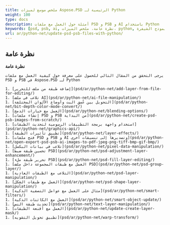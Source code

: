 ```yaml
---
title: ملخص موسع لميزات Aspose.PSD الرئيسية لـ Python
weight: 100
type: docs
description: أمثلة حول العمل مع ملفات PSD و PSB و AI باستخدام Python
keywords: [psd, psb, ai, نظرة عامة، ملخص الميزات، python, نموذج الشيفرة]
url: ar/python-net/update-psd-psb-files-with-python/
---
```


## **نظرة عامة**

**نظرة عامة**
	
	يرجى التحقق من المقال التالي للحصول على معرفة حول كيفية العمل مع ملفات PSD و PSB في Aspose.PSD لـ Python
	
	1. [إضافة طبقة من ملف للتحرير](psd/ar/python-net/add-layer-from-file-for-editing/) 
	1. [تلاعب في ملف AI](psd/ar/python-net/ai-file-manipulation/) 
	1. [التحويل بين عُمق البت وأوضاع الألوان المختلفة](psd/ar/python-net/bit-depth-color-mode-convert/) 
	1. [العمل مع خيارات الدمج](psd/ar/python-net/blending-options/) 
	1. [إنشاء ملفات PSD و PSB من البداية](psd/ar/python-net/create-psd-psb-images-from-scratch/) 	
	1. [استخدام واجهة برمجة التطبيقات الرسومية لتحديث الطبقات](psd/ar/python-net/graphics-api/) 
	1. [تطبيق تأثيرات الطبقة](psd/ar/python-net/layer-effects/) 
	1. [فتح ملفات PSD و PSB و AI وتصديرها إلى تنسيقات أخرى](psd/ar/python-net/open-export-psd-psb-ai-images-to-pdf-jpeg-png-tiff-bmp-gif-bmp/) 
	1. [تلاعب في بيانات البكسل](psd/ar/python-net/pixel-data-manipulation/) 
	1. [تحسين طبقة ضبط PSD](psd/ar/python-net/psd-adjustment-layer-enhancement/) 
	1. [تحرير طبقة ملء PSD](psd/ar/python-net/psd-fill-layer-editing/) 
	1. [العمل مع طبقات المجموعة داخل ملف PSD](psd/ar/python-net/psd-group-layer/) 
	1. [التلاعب مع الطبقات العادية](psd/ar/python-net/psd-layer-manipulation/) 
	1. [العمل مع طبقات الشكل](psd/ar/python-net/psd-shape-layer-manipulation/) 
	1. [مثال على العمل مع عوامل التصفية الذكية](psd/ar/python-net/smart-filters/) 
	1. [العمل مع الكائنات الذكية](psd/ar/python-net/smart-object-update/) 
	1. [تحديث طبقة النص](psd/ar/python-net/text-layer-manipulation/) 
	1. [العمل مع أقنعة الطبقات](psd/ar/python-net/update-create-layer-mask/) 	
	1. [تطبيق تحويل التشويه](psd/ar/python-net/warp-transform/)